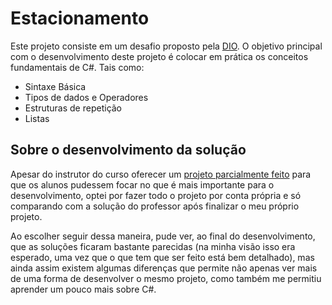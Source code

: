 # Estacionamento

Este projeto consiste em um desafio proposto pela [DIO](https://www.dio.me/).
O objetivo principal com o desenvolvimento deste projeto é colocar em prática os conceitos fundamentais de C#. Tais como:

- Sintaxe Básica
- Tipos de dados e Operadores
- Estruturas de repetição
- Listas

## Sobre o desenvolvimento da solução
Apesar do instrutor do curso oferecer um [projeto parcialmente feito](https://github.com/digitalinnovationone/trilha-net-fundamentos-desafio/) para que os alunos pudessem focar no que é mais importante para o desenvolvimento, optei por fazer todo o projeto por conta própria e só comparando com a solução do professor após finalizar o meu próprio projeto.

Ao escolher seguir dessa maneira, pude ver, ao final do desenvolvimento, que as soluções ficaram bastante parecidas (na minha visão isso era esperado, uma vez que o que tem que ser feito está bem detalhado), mas ainda assim existem algumas diferenças que permite não apenas ver mais de uma forma de desenvolver o mesmo projeto, como também me permitiu aprender um pouco mais sobre C#.